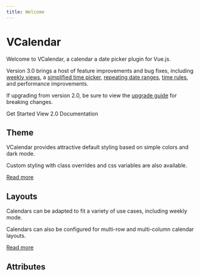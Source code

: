 ```yaml
---
title: Welcome
---
```


# VCalendar

Welcome to VCalendar, a calendar a date picker plugin for Vue.js.

Version 3.0 brings a host of feature improvements and bug fixes, including [weekly views](/calendar/layouts.html#weekly-view), a [simplified time picker](/datepicker/time-picker), [repeating date ranges](/calendar/dates.html#repeating-dates), [time rules](/datepicker/time-rules), and performance improvements.

If upgrading from version 2.0, be sure to view the [upgrade guide](/getting-started/upgrade-guide) for breaking changes.

<div class="flex space-x-4 not-prose">
  <BaseButton url="/getting-started/installation">
    <span>Get Started</span>
    <IconArrowRight class="w-4 h-4 text-accent-500 dark:text-gray-200" />
  </BaseButton>
  <BaseButton url="/getting-started/installation" light>
    View 2.0 Documentation
    <IconArrowRight class="w-4 h-4 text-accent-500 dark:text-gray-200" />
  </BaseButton>
</div>

## Theme

VCalendar provides attractive default styling based on simple colors and dark mode.

<Example centered>
  <ThemeColors show-dark-mode />
</Example>

Custom styling with class overrides and css variables are also available.

[Read more](/calendar/theme)

## Layouts

Calendars can be adapted to fit a variety of use cases, including weekly mode.

<Example centered>
  <HomeReminders />
</Example>

Calendars can also be configured for multi-row and multi-column calendar layouts.

<Example centered>
  <LayoutsResponsiveExpanded />
</Example>

[Read more](/calendar/layouts)

## Attributes